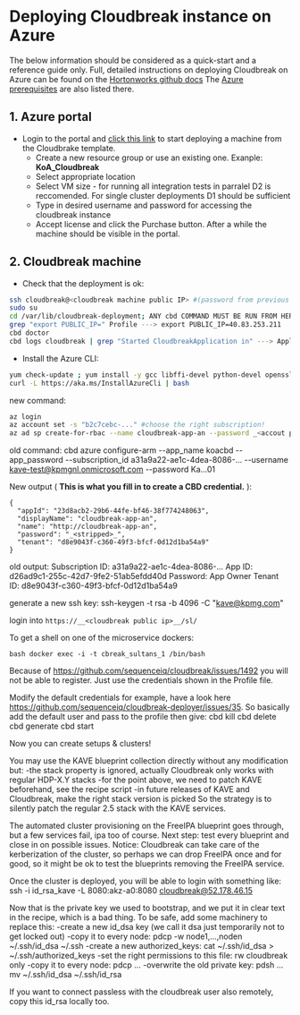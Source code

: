 # Deploying Cloudbreak instance on Azure
The below information should be considered as a quick-start and a reference guide only.
Full, detailed instructions on deploying Cloudbreak on Azure can be found on the [Hortonworks github docs](https://hortonworks.github.io/cloudbreak-azure-docs/azure-launch/index.html) The [Azure prerequisites](https://hortonworks.github.io/cloudbreak-azure-docs/azure-prerequisites/index.html) are also listed there.

## 1. Azure portal
 * Login to the portal and [click this link](https://portal.azure.com/#create/Microsoft.Template/uri/https%3A%2F%2Fraw.githubusercontent.com%2Fsequenceiq%2Fazure-cbd-quickstart%2F1.6.3%2Fazuredeploy.json) to start deploying a machine from the Cloudbrake template. 
    * Create a new resource group or use an existing one. Exanple: __KoA_Cloudbreak__
    * Select appropriate location
    * Select VM size - for running all integration tests in parralel D2 is reccomended. For single cluster deployments D1 should be sufficient
    * Type in desired username and password for accessing the cloudbreak instance
    * Accept license and click the Purchase button. After a while the machine should be visible in the portal.
 
## 2. Cloudbreak machine

  * Check that the deployment is ok:
```bash
ssh cloudbreak@<cloudbreak machine public IP> #(password from previous step)
sudo su
cd /var/lib/cloudbreak-deployment; ANY cbd COMMAND MUST BE RUN FROM HERE !
grep "export PUBLIC_IP=" Profile ---> export PUBLIC_IP=40.83.253.211
cbd doctor
cbd logs cloudbreak | grep "Started CloudbreakApplication in" ---> Application - [owner:spring] [type:springLog] [id:] [name:] Started CloudbreakApplic...
```
  * Install the Azure CLI:
 ```bash
yum check-update ; yum install -y gcc libffi-devel python-devel openssl-devel
curl -L https://aka.ms/InstallAzureCli | bash
```

new command:
 ```bash
az login
az account set -s "b2c7cebc-..." #choose the right subscription!
az ad sp create-for-rbac --name cloudbreak-app-an --password _<accout password>_ --role Owner
```
old command:
cbd azure configure-arm --app_name koacbd --app_password _<accout password>_ --subscription_id a31a9a22-ae1c-4dea-8086-... --username kave-test@kpmgnl.onmicrosoft.com --password Ka...01

New output ( __This is what you fill in to create a CBD credential.__ ):
```
{
  "appId": "23d8acb2-29b6-44fe-bf46-38f774248063",
  "displayName": "cloudbreak-app-an",
  "name": "http://cloudbreak-app-an",
  "password": "_<stripped>_",
  "tenant": "d8e9043f-c360-49f3-bfcf-0d12d1ba54a9"
}
```
old output:
Subscription ID: a31a9a22-ae1c-4dea-8086-...
App ID: d26ad9c1-255c-42d7-9fe2-51ab5efdd40d
Password: _<stripped>_
App Owner Tenant ID: d8e9043f-c360-49f3-bfcf-0d12d1ba54a9


generate a new ssh key: ssh-keygen -t rsa -b 4096 -C "kave@kpmg.com"

login into ```https://__<cloudbreak public ip>__/sl/```

To get a shell on one of the microservice dockers:

```bash docker exec -i -t cbreak_sultans_1 /bin/bash```

Because of https://github.com/sequenceiq/cloudbreak/issues/1492 you will not be able to register. Just use the credentials shown in the Profile file.

Modify the default credentials for example, have a look here https://github.com/sequenceiq/cloudbreak-deployer/issues/35. So basically add the default user and pass to the profile then give:
cbd kill
cbd delete
cbd generate
cbd start

Now you can create setups & clusters!

You may use the KAVE blueprint collection directly without any modification but:
-the stack property is ignored, actually Cloudbreak only works with regular HDP-X.Y stacks
-for the point above, we need to patch KAVE beforehand, see the recipe script
-in future releases of KAVE and Cloudbreak, make the right stack version is picked
So the strategy is to silently patch the regular 2.5 stack with the KAVE services.

The automated cluster provisioning on the FreeIPA blueprint goes through, but a few services fail, ipa too of course. Next step: test every blueprint and close in on possible issues. Notice: Cloudbreak can take care of the kerberization of the cluster, so perhaps we can drop FreeIPA once and for good, so it might be ok to test the blueprints removing the FreeIPA service.

Once the cluster is deployed, you will be able to login with something like:
ssh -i id_rsa_kave -L 8080:akz-a0:8080 cloudbreak@52.178.46.15

Now that is the private key we used to bootstrap, and we put it in clear text in the recipe, which is a bad thing. To be safe, add some machinery to replace this:
-create a new id_dsa key (we call it dsa just temporarily not to get locked out)
-copy it to every node: pdcp -w node1,...,noden ~/.ssh/id_dsa ~/.ssh
-create a new authorized_keys: cat ~/.ssh/id_dsa > ~/.ssh/authorized_keys
-set the right permissions to this file: rw cloudbreak only
-copy it to every node: pdcp ...
-overwrite the old private key: pdsh ... mv ~/.ssh/id_dsa ~/.ssh/id_rsa

If you want to connect passless with the cloudbreak user also remotely, copy this id_rsa locally too.
